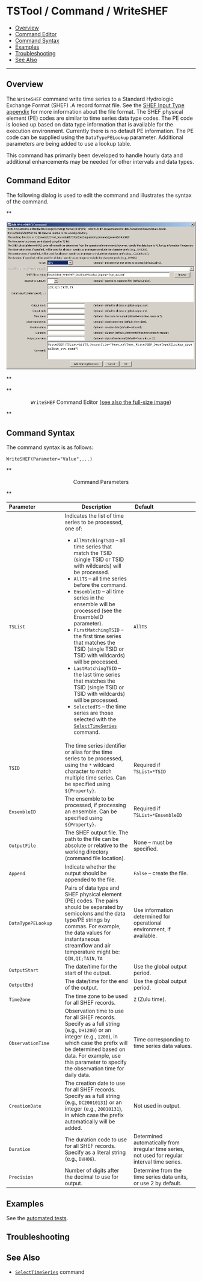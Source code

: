 # TSTool / Command / WriteSHEF #

* [Overview](#overview)
* [Command Editor](#command-editor)
* [Command Syntax](#command-syntax)
* [Examples](#examples)
* [Troubleshooting](#troubleshooting)
* [See Also](#see-also)

-------------------------

## Overview ##

The `WriteSHEF` command write time series to a Standard Hydrologic Exchange Format (SHEF) .A record format file.
See the [SHEF Input Type appendix](../../datastore-ref/SHEF/SHEF.md) for more information about the file format.
The SHEF physical element (PE) codes are similar to time series data type codes.
The PE code is looked up based on data type information that is available for the execution environment.
Currently there is no default PE information.
The PE code can be supplied using the `DataTypePELookup` parameter.
Additional parameters are being added to use a lookup table.

This command has primarily been developed to handle hourly data and
additional enhancements may be needed for other intervals and data types.

## Command Editor ##

The following dialog is used to edit the command and illustrates the syntax of the command.

**<p style="text-align: center;">
![WriteSHEF](WriteSHEF.png)
</p>**

**<p style="text-align: center;">
`WriteSHEF` Command Editor (<a href="../WriteSHEF.png">see also the full-size image</a>)
</p>**

## Command Syntax ##

The command syntax is as follows:

```text
WriteSHEF(Parameter="Value",...)
```
**<p style="text-align: center;">
Command Parameters
</p>**

|**Parameter**&nbsp;&nbsp;&nbsp;&nbsp;&nbsp;&nbsp;&nbsp;&nbsp;&nbsp;&nbsp;&nbsp;&nbsp;&nbsp;&nbsp;&nbsp;&nbsp;&nbsp;|**Description**|**Default**&nbsp;&nbsp;&nbsp;&nbsp;&nbsp;&nbsp;&nbsp;&nbsp;&nbsp;&nbsp;&nbsp;&nbsp;&nbsp;&nbsp;&nbsp;&nbsp;&nbsp;&nbsp;&nbsp;&nbsp;&nbsp;&nbsp;&nbsp;&nbsp;&nbsp;&nbsp;&nbsp;|
|--------------|-----------------|-----------------|
|`TSList`|Indicates the list of time series to be processed, one of:<br><ul><li>`AllMatchingTSID` – all time series that match the TSID (single TSID or TSID with wildcards) will be processed.</li><li>`AllTS` – all time series before the command.</li><li>`EnsembleID` – all time series in the ensemble will be processed (see the EnsembleID parameter).</li><li>`FirstMatchingTSID` – the first time series that matches the TSID (single TSID or TSID with wildcards) will be processed.</li><li>`LastMatchingTSID` – the last time series that matches the TSID (single TSID or TSID with wildcards) will be processed.</li><li>`SelectedTS` – the time series are those selected with the [`SelectTimeSeries`](../SelectTimeSeries/SelectTimeSeries.md) command.</li></ul> | `AllTS` |
|`TSID`|The time series identifier or alias for the time series to be processed, using the `*` wildcard character to match multiple time series.  Can be specified using `${Property}`.|Required if `TSList=*TSID`|
|`EnsembleID`|The ensemble to be processed, if processing an ensemble. Can be specified using `${Property}`.|Required if `TSList=*EnsembleID`|
|`OutputFile`|The SHEF output file.  The path to the file can be absolute or relative to the working directory (command file location).|None – must be specified.|
|`Append`|Indicate whether the output should be appended to the file.|`False` – create the file.|
|`DataTypePELookup`|Pairs of data type and SHEF physical element (PE) codes.  The pairs should be separated by semicolons and the data type/PE strings by commas.  For example, the data values for instantaneous streamflow and air temperature might be:  `QIN,QI;TAIN,TA`|Use information determined for operational environment, if available.|
|`OutputStart`|The date/time for the start of the output.|Use the global output period.|
|`OutputEnd`|The date/time for the end of the output. |Use the global output period.|
|`TimeZone`|The time zone to be used for all SHEF records.|`Z` (Zulu time).|
|`ObservationTime`|Observation time to use for all SHEF records.  Specify as a full string (e.g., `DH1200`) or an integer (e.g., `1200`), in which case the prefix will be determined based on data.  For example, use this parameter to specify the observation time for daily data.|Time corresponding to time series data values.|
|`CreationDate`|The creation date to use for all SHEF records.  Specify as a full string (e.g., `DC20010131`) or an integer (e.g., `20010131`), in which case the prefix automatically will be added.|Not used in output.|
|`Duration`|The duration code to use for all SHEF records.  Specify as a literal string (e.g., `DVH06`).|Determined automatically from irregular time series, not used for regular interval time series.|
|`Precision`|Number of digits after the decimal to use for output.|Determine from the time series data units, or use 2 by default.|

## Examples ##

See the [automated tests](https://github.com/OpenCDSS/cdss-app-tstool-test/tree/master/test/regression/commands/general/WriteSHEF).

## Troubleshooting ##

## See Also ##

* [`SelectTimeSeries`](../SelectTimeSeries/SelectTimeSeries.md) command
